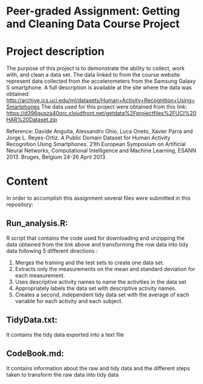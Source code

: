 # Peer-graded Assignment: Getting and Cleaning Data Course Project

# Project description

The purpose of this project is to demonstrate the ability to collect, work with, and clean a data set.
The data linked to from the course website represent data collected from the accelerometers from the Samsung Galaxy S smartphone. A full description is available at the site where the data was obtained: http://archive.ics.uci.edu/ml/datasets/Human+Activity+Recognition+Using+Smartphones
The data used for this project were obtained from this link: https://d396qusza40orc.cloudfront.net/getdata%2Fprojectfiles%2FUCI%20HAR%20Dataset.zip

Reference: Davide Anguita, Alessandro Ghio, Luca Oneto, Xavier Parra and Jorge L. Reyes-Ortiz. A Public Domain Dataset for Human Activity Recognition Using Smartphones. 21th European Symposium on Artificial Neural Networks, Computational Intelligence and Machine Learning, ESANN 2013. Bruges, Belgium 24-26 April 2013

# Content

In order to accomplish this assignment several files were submitted in this repository:

## Run_analysis.R: 
R script that contains the code used for downloading and unzipping the data obtained from the link above and transforming the row data into tidy data following 5 different directions :
1. Merges the training and the test sets to create one data set.
2. Extracts only the measurements on the mean and standard deviation for each measurement.
3. Uses descriptive activity names to name the activities in the data set
4. Appropriately labels the data set with descriptive activity names.
5. Creates a second, independent tidy data set with the average of each variable for each activity and each subject.

## TidyData.txt: 
It contains the tidy data exported into a text file

## CodeBook.md: 
It contains information about the raw and tidy data and the different steps taken to transform the raw data into tidy data
